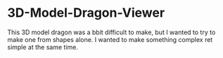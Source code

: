 # 3D-Model-Dragon-Viewer
This 3D model dragon was a bbit difficult to make, but I wanted to try to make one from shapes alone. I wanted to make something complex ret simple at the same time.

